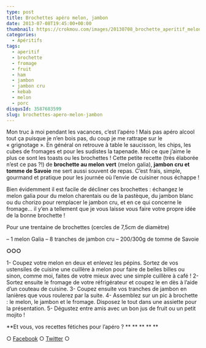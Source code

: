 ```yaml
---
type: post
title: Brochettes apéro melon, jambon
date: 2013-07-08T19:45:00+00:00
thumbnail: https://crokmou.com/images/20130708_brochette_aperitif_melon_vert_jambon_sec_fromage_tomme_savoie_0025.jpg
categories:
  - Apéritifs
tags:
  - aperitif
  - brochette
  - fromage
  - fruit
  - ham
  - jambon
  - jambon cru
  - kebab
  - melon
  - porc
disqusId: 3587683599
slug: brochettes-apero-melon-jambon
---
```


Mon truc à moi pendant les vacances, c’est l’apéro ! Mais pas apéro alcool tout ça puisque je n’en bois pas, du coup je me rattrape sur le « grignotage ». En général on retrouve à table le saucisson, les chips, les cubes de fromages et pour les sudistes la tapenade. Moi ce que j’aime le plus ce sont les toasts ou les brochettes ! Cette petite recette (très élaborée n’est ce pas ?!) de **brochette au melon vert** (melon galia), **jambon cru et tomme de Savoie** me sert aussi souvent de repas. C’est frais, simple, gourmand et pratique pour les journée où l’envie de cuisiner nous échappe !

Bien évidemment il est facile de décliner ces brochettes : échangez le melon galia pour du melon charentais ou de la pastèque, du jambon blanc ou du chorizo pour remplacer le jambon cru, et en ce qui concerne le fromage… il y’en a tellement que je vous laisse vous faire votre propre idée de la bonne brochette !

Pour une trentaine de brochettes
(cercles de 7,5cm de diamètre)

– 1 melon Galia
– 8 tranches de jambon cru
– 200/300g de tomme de Savoie

**○○○**

1- Coupez votre melon en deux et enlevez les pépins. Sortez de vos ustensiles de cuisine une cuillère à melon pour faire de belles billes ou sinon, comme moi, faites de votre mieux avec une simple cuillère à café !
2- Sortez ensuite le fromage de votre réfrigérateur et coupez le en dès à l’aide d’un couteau de cuisine.
3- Coupez ensuite vos tranches de jambon en lanières que vous roulerez par la suite.
4- Assemblez sur un pic à brochette : le melon, le jambon et le fromage. Disposez le tout dans une assiette pour la présentation.
5- Dégustez entre amis avec un bon jus de fruit ou un petit mojito !

**Et vous, vos recettes fétiches pour l’apéro ? ** ** ** ** **

○ [Facebook](https://www.facebook.com/crokmou.blog) ○ [Twitter](https://twitter.com/Crokmou) ○

 